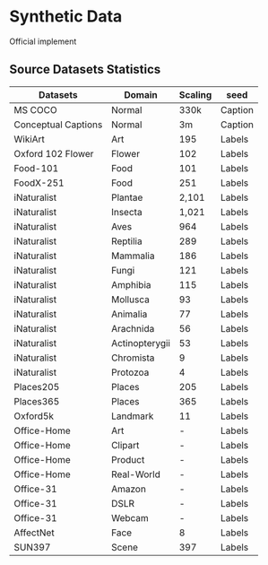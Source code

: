 # Synthetic Data
Official implement

## Source Datasets Statistics

| Datasets          | Domain      | Scaling | seed   |
|-------------------|-------------|---------|--------|
| MS COCO           | Normal      | 330k    | Caption |
| Conceptual Captions| Normal    | 3m      | Caption |
| WikiArt           | Art         | 195     | Labels |
| Oxford 102 Flower | Flower      | 102     | Labels |
| Food-101          | Food        | 101     | Labels |
| FoodX-251   | Food        | 251     | Labels |
| iNaturalist | Plantae    | 2,101   | Labels |
| iNaturalist | Insecta    | 1,021   | Labels |
| iNaturalist | Aves        | 964     | Labels |
| iNaturalist | Reptilia  | 289     | Labels |
| iNaturalist | Mammalia  | 186     | Labels |
| iNaturalist | Fungi       | 121     | Labels |
| iNaturalist | Amphibia  | 115     | Labels |
| iNaturalist | Mollusca  | 93      | Labels |
| iNaturalist | Animalia  | 77      | Labels |
| iNaturalist | Arachnida| 56      | Labels |
| iNaturalist | Actinopterygii | 53  | Labels |
| iNaturalist | Chromista| 9       | Labels |
| iNaturalist | Protozoa  | 4       | Labels |
| Places205   | Places      | 205     | Labels |
| Places365   | Places      | 365     | Labels |
| Oxford5k    | Landmark    | 11      | Labels |
| Office-Home | Art         | -       | Labels |
| Office-Home | Clipart    | -       | Labels |
| Office-Home | Product    | -       | Labels |
| Office-Home | Real-World | -    | Labels |
| Office-31   | Amazon      | -       | Labels |
| Office-31   | DSLR        | -       | Labels |
| Office-31   | Webcam      | -       | Labels |
| AffectNet         | Face        | 8       | Labels |
| SUN397            | Scene       | 397     | Labels |


